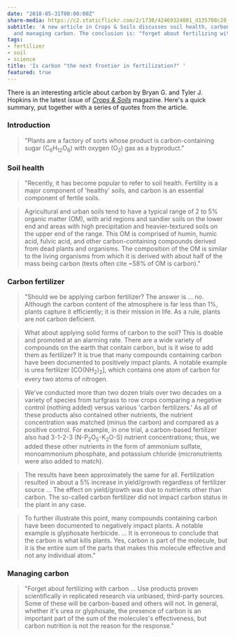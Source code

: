 ```yaml
---
date: "2018-05-31T00:00:00Z"
share-media: https://c2.staticflickr.com/2/1738/42469324081_d135708c20_b_d.jpg
subtitle: 'A new article in Crops & Soils discusses soil health, carbon fertilizer,
  and managing carbon. The conclusion is: "forget about fertilizing with carbon." '
tags:
- fertilizer
- soil
- science
title: 'Is carbon "the next frontier in fertilization?" '
featured: true
---
```


There is an interesting article about carbon by Bryan G. and Tyler J. Hopkins in the latest issue of [*Crops & Soils*](https://dl.sciencesocieties.org/publications/crops-and-soils) magazine. Here's a quick summary, put together with a series of quotes from the article.

### Introduction

> "Plants are a factory of sorts whose product is carbon-containing sugar (C<sub>6</sub>H<sub>12</sub>O<sub>6</sub>) with oxygen (O<sub>2</sub>) gas as a byproduct."

### Soil health

> "Recently, it has become popular to refer to soil health. Fertility is a major component of 'healthy' soils, and carbon is an essential component of fertile soils.

> Agricultural and urban soils tend to have a typical range of 2 to 5% organic matter (OM), with arid regions and sandier soils on the lower end and areas with high precipitation and heavier-textured soils on the upper end of the range. This OM is comprised of humin, humic acid, fulvic acid, and other carbon-containing compounds derived from dead plants and organisms. The composition of the OM is similar to the living organisms from which it is derived with about half of the mass being carbon (texts often cite ~58% of OM is carbon)."

### Carbon fertilizer

> "Should we be applying carbon fertilizer? The answer is ... no. Although the carbon content of the atmosphere is far less than 1%, plants capture it efficiently; it is their mission in life. As a rule, plants are not carbon deficient.

> What about applying solid forms of carbon to the soil? This is doable and promoted at an alarming rate. There are a wide variety of compounds on the earth that contain carbon, but is it wise to add them as fertilizer? It is true that many compounds containing carbon have been documented to positively impact plants. A notable example is urea fertilizer [CO(NH<sub>2</sub>)<sub>2</sub>], which contains one atom of carbon for every two atoms of nitrogen.

> We've conducted more than two dozen trials over two decades on a variety of species from turfgrass to row crops comparing a negative control (nothing added) versus various 'carbon fertilizers.' As all of these products also contained other nutrients, the nutrient concentration was matched (minus the carbon) and compared as a positive control. For example, in one trial, a carbon-based fertilizer also had 3-1-2-3 (N-P<sub>2</sub>O<sub>5</sub>-K<sub>2</sub>O-S) nutrient concentrations; thus, we added these other nutrients in the form of ammonium sulfate, monoammonium phosphate, and potassium chloride (micronutrients were also added to match). 

> The results have been approximately the same for all. Fertilization resulted in about a 5% increase in yield/growth regardless of fertilizer source ... The effect on yield/growth was due to nutrients other than carbon. The so-called carbon fertilizer did not impact carbon status in the plant in any case.

> To further illustrate this point, many compounds containing carbon have been documented to negatively impact plants. A notable example is glyphosate herbicide. ... It is erroneous to conclude that the carbon is what kills plants. Yes, carbon is part of the molecule, but it is the entire sum of the parts that makes this molecule effective and not any individual atom."

### Managing carbon

> "Forget about fertilizing with carbon ... Use products proven scientifically in replicated research via unbiased, third-party sources. Some of these will be carbon-based and others will not. In general, whether it's urea or glyphosate, the presence of carbon is an important part of the sum of the molecules's effectiveness, but carbon nutrition is not the reason for the response."
